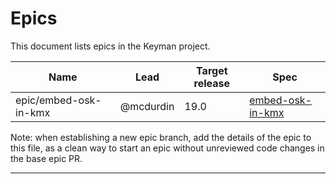 # Epics

This document lists epics in the Keyman project.

 Name                  | Lead      | Target release | Spec
-----------------------|-----------|----------------|--------------------
 epic/embed-osk-in-kmx | @mcdurdin | 19.0           | [embed-osk-in-kmx]


Note: when establishing a new epic branch, add the details of the epic to this
file, as a clean way to start an epic without unreviewed code changes in the
base epic PR.

---

[embed-osk-in-kmx]: https://docs.google.com/document/d/15EjtSH7NAsGrdapfB3E7SlS6CqI-2zPy3PNyfUiAv54/edit?tab=t.0
